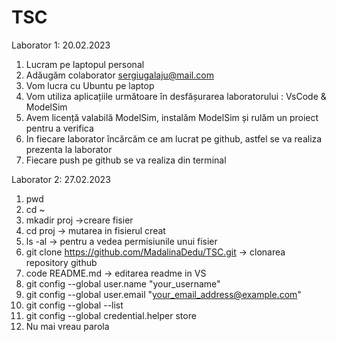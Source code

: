 # TSC 
Laborator 1: 20.02.2023

1. Lucram pe laptopul personal 
2. Adăugăm colaborator sergiugalaju@mail.com
3. Vom lucra cu Ubuntu pe laptop
4. Vom utiliza aplicațiile următoare în desfășurarea laboratorului : VsCode & ModelSim
5. Avem licență valabilă ModelSim, instalăm ModelSim și rulăm un proiect pentru a verifica 
6. In fiecare laborator încărcăm ce am lucrat pe github, astfel se va realiza prezenta la laborator
7. Fiecare push pe github se va realiza din terminal  

Laborator 2: 27.02.2023
1. pwd
2. cd ~
3. mkadir proj ->creare fisier
4. cd proj -> mutarea in fisierul creat
5. ls -al -> pentru a vedea permisiunile unui fisier
6. git clone https://github.com/MadalinaDedu/TSC.git -> clonarea repository github
7. code README.md -> editarea readme in VS
8. git config --global user.name "your_username"
9. git config --global user.email "your_email_address@example.com"
10. git config --global --list
11. git config --global credential.helper store
12. Nu mai vreau parola